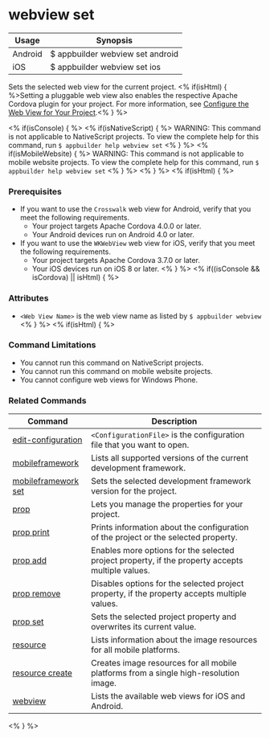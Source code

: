 webview set
==========

Usage | Synopsis
------|-------
Android | $ appbuilder webview set android <Web View Name>
iOS | $ appbuilder webview set ios <Web View Name>

Sets the selected web view for the current project. <% if(isHtml) { %>Setting a pluggable web view also enables the respective Apache Cordova plugin for your project. For more information, see [Configure the Web View for Your Project](http://docs.telerik.com/platform/appbuilder/configuring-your-project/configure-web-views).<% } %>  

<% if(isConsole)  { %>
<% if(isNativeScript)  { %>
WARNING: This command is not applicable to NativeScript projects. To view the complete help for this command, run `$ appbuilder help webview set`
<% } %>
<% if(isMobileWebsite)  { %>
WARNING: This command is not applicable to mobile website projects. To view the complete help for this command, run `$ appbuilder help webview set`
<% } %>
<% } %>
<% if(isHtml) { %>
### Prerequisites

* If you want to use the `Crosswalk` web view for Android, verify that you meet the following requirements.
    * Your project targets Apache Cordova 4.0.0 or later.
    * Your Android devices run on Android 4.0 or later.
* If you want to use the `WKWebView` web view for iOS, verify that you meet the following requirements.
    * Your project targets Apache Cordova 3.7.0 or later.
    * Your iOS devices run on iOS 8 or later.
<% } %>
<% if((isConsole && isCordova) || isHtml) { %>
### Attributes

* `<Web View Name>` is the web view name as listed by `$ appbuilder webview`
<% } %>
<% if(isHtml) { %> 
### Command Limitations

* You cannot run this command on NativeScript projects.
* You cannot run this command on mobile website projects.
* You cannot configure web views for Windows Phone.

### Related Commands

Command | Description
----------|----------
[edit-configuration](edit-configuration.html) | `<ConfigurationFile>` is the configuration file that you want to open.
[mobileframework](mobileframework.html) | Lists all supported versions of the current development framework.
[mobileframework set](mobileframework-set.html) | Sets the selected development framework version for the project.
[prop](prop.html) | Lets you manage the properties for your project.
[prop print](prop-print.html) | Prints information about the configuration of the project or the selected property.
[prop add](prop-add.html) | Enables more options for the selected project property, if the property accepts multiple values.
[prop remove](prop-remove.html) | Disables options for the selected project property, if the property accepts multiple values.
[prop set](prop-set.html) | Sets the selected project property and overwrites its current value.
[resource](resource.html) | Lists information about the image resources for all mobile platforms.
[resource create](resource-create.html) | Creates image resources for all mobile platforms from a single high-resolution image.
[webview](webview.html) | Lists the available web views for iOS and Android.
<% } %>